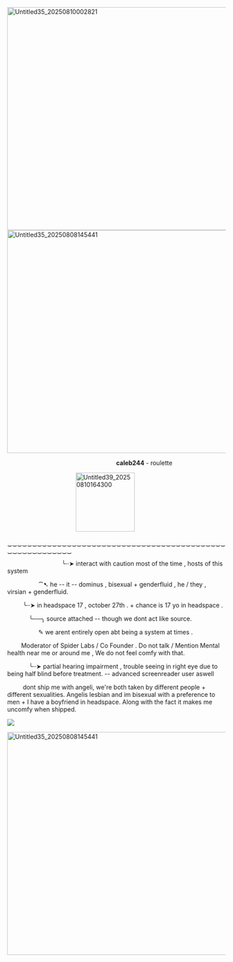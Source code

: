 <img width="1200" height="514" alt="Untitled35_20250810002821" src="https://github.com/user-attachments/assets/56de97e4-b654-4be0-8654-d32aadf0ebac" />

<img width="900" height="514" alt="Untitled35_20250808145441" src="https://github.com/user-attachments/assets/61223711-019b-40d4-8379-3ee1ad69c9fd" />

 &emsp; &emsp; &emsp; &emsp; &emsp; &emsp; &emsp; &emsp; &emsp; &emsp; &emsp; &emsp; &emsp; &emsp; **caleb244** - roulette

  &emsp; &emsp; &emsp; &emsp; &emsp; &emsp; &emsp; &emsp; &emsp;<img width="136" height="136" alt="Untitled39_20250810164300" src="https://github.com/user-attachments/assets/2397ec7d-1467-4912-b7fd-0e069008eb40" />




  ‿‿‿‿‿‿‿‿‿‿‿‿‿‿‿‿‿‿‿‿‿‿‿‿‿‿‿‿‿‿‿‿‿‿‿‿‿‿‿‿‿‿‿‿‿‿‿‿‿‿‿‿‿‿‿‿‿


  &emsp; &emsp; &emsp; &emsp; &emsp; &emsp; &emsp; ╰┈➤ interact with caution most of the time , hosts of this system

   &emsp; &emsp; &emsp; &emsp; ⁀➷ he -- it -- dominus , bisexual + genderfluid , he / they , virsian + genderfluid.

 &emsp;  &emsp; ╰┈➤ in headspace 17 , october 27th . + chance is 17 yo in headspace .
 
  &emsp; &emsp; &emsp;╰──╮ source attached -- though we dont act like source.

   &emsp; &emsp; &emsp; &emsp; ✎ we arent entirely open abt being a system at times .

&emsp;&emsp; Moderator of Spider Labs / Co Founder . Do not talk / Mention Mental health near me or around me , We do not feel comfy with that.

&emsp; &emsp; &emsp;╰┈➤ partial hearing impairment , trouble seeing in right eye due to being half blind before treatment. -- advanced screenreader user aswell

&emsp; &emsp; dont ship me with angeli, we're both taken by different people + different sexualities. Angelis lesbian and im bisexual with a preference to men + I have a boyfriend in headspace. Along with the fact it makes me uncomfy when shipped.

![](https://komarev.com/ghpvc/?username=ELLERN4TE&color=000000&label=catfished-users&style=for-the-badge)

<img width="900" height="514" alt="Untitled35_20250808145441" src="https://github.com/user-attachments/assets/fb4a9236-6349-454d-a3c5-c0292930b66f" />

